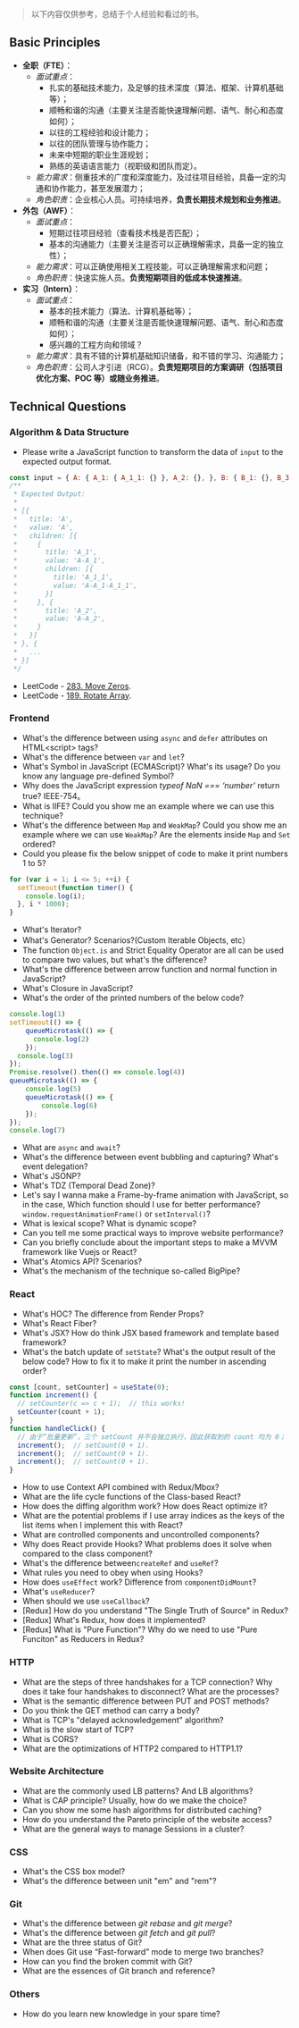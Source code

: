 > 以下内容仅供参考，总结于个人经验和看过的书。


## Basic Principles

* **全职（FTE）**：
  * *面试重点*：
    * 扎实的基础技术能力，及足够的技术深度（算法、框架、计算机基础等）；
    * 顺畅和谐的沟通（主要关注是否能快速理解问题、语气、耐心和态度如何）；
    * 以往的工程经验和设计能力；
    * 以往的团队管理与协作能力；
    * 未来中短期的职业生涯规划；
    * 熟练的英语语言能力（视职级和团队而定）。
  * *能力需求*：侧重技术的广度和深度能力，及过往项目经验，具备一定的沟通和协作能力，甚至发展潜力；
  * *角色职责*：企业核心人员。可持续培养，**负责长期技术规划和业务推进**。
* **外包（AWF）**：
  * *面试重点*：
    * 短期过往项目经验（查看技术栈是否匹配）；
    * 基本的沟通能力（主要关注是否可以正确理解需求，具备一定的独立性）；
  * *能力需求*：可以正确使用相关工程技能，可以正确理解需求和问题；
  * *角色职责*：快速实施人员。**负责短期项目的低成本快速推进**。
* **实习（Intern）**：
  * *面试重点*：
    * 基本的技术能力（算法、计算机基础等）；
    * 顺畅和谐的沟通（主要关注是否能快速理解问题、语气、耐心和态度如何）；
    * 感兴趣的工程方向和领域？
  * *能力需求*：具有不错的计算机基础知识储备，和不错的学习、沟通能力；
  * *角色职责*：公司人才引进（RCG）。**负责短期项目的方案调研（包括项目优化方案、POC 等）或随业务推进**。

## Technical Questions

### Algorithm & Data Structure

* Please write a JavaScript function to transform the data of `input` to the expected output format.

```javascript
const input = { A: { A_1: { A_1_1: {} }, A_2: {}, }, B: { B_1: {}, B_3: {}, }, }
/**
 * Expected Output:
 * 
 * [{
 *   title: 'A',
 *   value: 'A',
 *   children: [{
 *     {
 *       title: 'A_1',
 *       value: 'A-A_1',
 *       children: [{
 *         title: 'A_1_1',
 *         value: 'A-A_1-A_1_1',
 *       }]
 *     }, {
 *       title: 'A_2',
 *       value: 'A-A_2',
 *     }
 *   }]
 * }, {
 *   ... 
 * }]
 */
```

* LeetCode - <a target="_blank" href="https://hangyu.site/2016/04/12/LeetCode-%E6%AF%8F%E6%97%A5%E4%B8%80%E9%A2%98-283-Move-Zeroes/">283. Move Zeros</a>.
* LeetCode - <a target="_blank" href="https://hangyu.site/2016/04/19/LeetCode-%E6%AF%8F%E6%97%A5%E4%B8%80%E9%A2%98-189-Rotate-Array/">189. Rotate Array</a>.

### Frontend

* What's the difference between using `async` and `defer` attributes on HTML\<script\> tags?
* What's the difference between `var` and `let`?
* What's Symbol in JavaScript (ECMAScript)? What's its usage? Do you know any language pre-defined Symbol?
* Why does the JavaScript expression *typeof NaN === ‘number’* return true? IEEE-754。
* What is IIFE? Could you show me an example where we can use this technique?
* What's the difference between `Map` and `WeakMap`? Could you show me an example where we can use `WeakMap`? Are the elements inside `Map` and `Set` ordered?
* Could you please fix the below snippet of code to make it print numbers 1 to 5?

```javascript
for (var i = 1; i <= 5; ++i) {
  setTimeout(function timer() {
    console.log(i);
  }, i * 1000);
}
```

* What's Iterator?
* What's Generator? Scenarios?(Custom Iterable Objects, etc）
* The function `Object.is` and Strict Equality Operator are all can be used to compare two values, but what's the difference?
* What's the difference between arrow function and normal function in JavaScript?
* What's Closure in JavaScript?
* What's the order of the printed numbers of the below code?

```javascript
console.log(1)
setTimeout(() => {
    queueMicrotask(() => {
      console.log(2)
    });
  console.log(3)
});
Promise.resolve().then(() => console.log(4))
queueMicrotask(() => {
    console.log(5)
    queueMicrotask(() => {
        console.log(6)
    });
});
console.log(7)
```

* What are `async` and `await`?
* What's the difference between event bubbling and capturing? What's event delegation?
* What's JSONP?
* What's TDZ (Temporal Dead Zone)?
* Let's say I wanna make a Frame-by-frame animation with JavaScript, so in the case, Which function should I use for better performance? `window.requestAnimationFrame()` or `setInterval()`?
* What is lexical scope? What is dynamic scope?
*  Can you tell me some practical ways to improve website performance?
* Can you briefly conclude about the important steps to make a MVVM framework like Vuejs or React?
* What's Atomics API? Scenarios?
* What's the mechanism of the technique so-called BigPipe?


### React

* What's HOC? The difference from Render Props?
* What's React Fiber?
* What's JSX? How do think JSX based framework and template based framework?
* What's the batch update of `setState`? What's the output result of the below code? How to fix it to make it print the number in ascending order?

```javascript
const [count, setCounter] = useState(0);
function increment() {
  // setCounter(c => c + 1);  // this works!
  setCounter(count + 1);
}
function handleClick() {
  // 由于“批量更新”，三个 setCount 并不会独立执行，因此获取到的 count 均为 0；
  increment();  // setCount(0 + 1).
  increment();  // setCount(0 + 1).
  increment();  // setCount(0 + 1).
}
```

* How to use Context API combined with Redux/Mbox?
* What are the life cycle functions of the Class-based React?
* How does the diffing algorithm work? How does React optimize it?
* What are the potential problems if I use array indices as the keys of the list items when I implement this with React?
* What are controlled components and uncontrolled components?
* Why does React provide Hooks? What problems does it solve when compared to the class component?
* What's the difference between`createRef` and `useRef`?
* What rules you need to obey when using Hooks?
* How does `useEffect` work? Difference from `componentDidMount`?
* What's `useReducer`?
* When should we use `useCallback`?
* [Redux] How do you understand "The Single Truth of Source" in Redux?
* [Redux] What's Redux, how does it implemented?
* [Redux] What is "Pure Function"? Why do we need to use "Pure Funciton" as Reducers in Redux?

### HTTP

* What are the steps of three handshakes for a TCP connection? Why does it take four handshakes to disconnect? What are the processes?
* What is the semantic difference between PUT and POST methods?
* Do you think the GET method can carry a body?
* What is TCP's "delayed acknowledgement" algorithm?
* What is the slow start of TCP?
* What is CORS?
* What are the optimizations of HTTP2 compared to HTTP1.1?

### Website Architecture

* What are the commonly used LB patterns? And LB algorithms?
* What is CAP principle? Usually, how do we make the choice?
* Can you show me some hash algorithms for distributed caching?
* How do you understand the Pareto principle of the website access?
* What are the general ways to manage Sessions in a cluster?

### CSS

* What's the CSS box model?
* What's the difference between unit "em" and "rem"?

### Git

* What's the difference between *git rebase* and *git merge*?
* What's the difference between *git fetch* and *git pull*?
* What are the three status of Git?
* When does Git use “Fast-forward” mode to merge two branches?
* How can you find the broken commit with Git?
* What are the essences of Git branch and reference?

### Others

* How do you learn new knowledge in your spare time?
